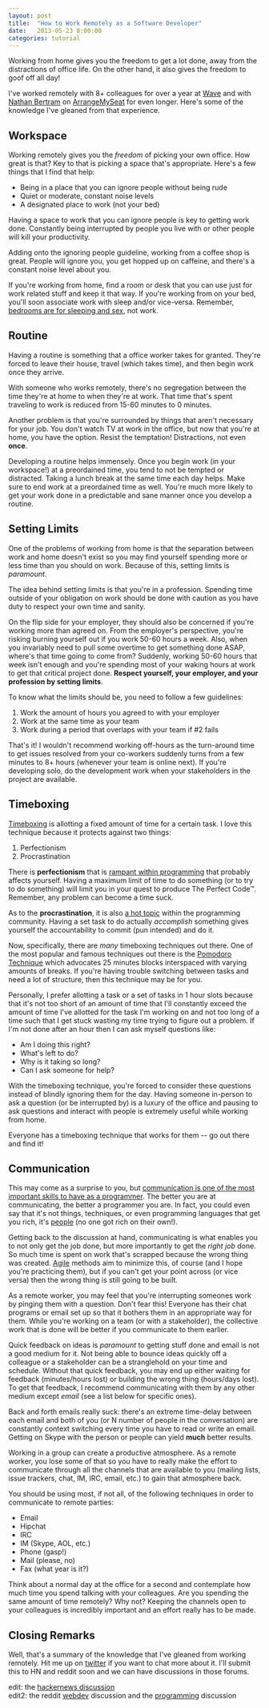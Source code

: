 ```yaml
---
layout: post
title:  "How to Work Remotely as a Software Developer"
date:   2013-05-23 8:00:00
categories: tutorial
---
```


Working from home gives you the freedom to get a lot done, away from the distractions of office life. On the other hand, it also gives the freedom to goof off all day! 

I've worked remotely with 8+ colleagues for over a year at [Wave](https://www.waveapps.com/) and with [Nathan Bertram](http://trueperspective.net/) on [ArrangeMySeat](https://arrangemyseat.com) for even longer. Here's some of the knowledge I've gleaned from that experience.

## Workspace

Working remotely gives you the *freedom* of picking your own office. How great is that? Key to that is picking a space that's appropriate. Here's a few things that I find that help:

* Being in a place that you can ignore people without being rude
* Quiet or moderate, constant noise levels
* A designated place to work (not your bed)

Having a space to work that you can ignore people is key to getting work done. Constantly being interrupted by people you live with or other people will kill your productivity.

Adding onto the ignoring people guideline, working from a coffee shop is great. People will ignore you, you get hopped up on caffeine, and there's a constant noise level about you.

If you're working from home, find a room or desk that you can use just for work related stuff and keep it that way. If you're working from on your bed, you'll soon associate work with sleep and/or vice-versa. Remember, [bedrooms are for sleeping and sex](http://sleepdisorders.about.com/od/howcanisleepbetter/a/bettersleep.htm), not work.

## Routine

Having a routine is something that a office worker takes for granted. They're forced to leave their house, travel (which takes time), and then begin work once they arrive.

With someone who works remotely, there's no segregation between the time they're at home to when they're at work. That time that's spent traveling to work is reduced from 15-60 minutes to 0 minutes.

Another problem is that you're surrounded by things that aren't necessary for your job. You don't watch TV at work in the office, but now that you're at home, you have the option. Resist the temptation! Distractions, not even **once**.

Developing a routine helps immensely. Once you begin work (in your workspace!) at a preordained time, you tend to not be  tempted or distracted. Taking a lunch break at the same time each day helps. Make sure to end work at a preordained time as well. You're much more likely to get your work done in a predictable and sane manner once you develop a routine.

## Setting Limits

One of the problems of working from home is that the separation between work and home doesn't exist so you may find yourself spending more or less time than you should on work. Because of this, setting limits is *paramount*.

The idea behind setting limits is that you're in a profession. Spending time outside of your obligation on work should be done with caution as you have duty to respect your own time and sanity. 

On the flip side for your employer, they should also be concerned if you're working more than agreed on. From the employer's perspective, you're risking burning yourself out if you work 50-60 hours a week. Also, when you invariably need to pull some overtime to get something done ASAP, where's that time going to come from? Suddenly, working 50-60 hours that week isn't enough and you're spending most of your waking hours at work to get that critical project done. **Respect yourself, your employer, and your profession by setting limits**.

To know what the limits should be, you need to follow a few guidelines:

1. Work the amount of hours you agreed to with your employer
2. Work at the same time as your team
3. Work during a period that overlaps with your team if #2 fails

That's it! I wouldn't recommend working off-hours as the turn-around time to get issues resolved from your co-workers suddenly turns from a few minutes to 8+ hours (whenever your team is online next). If you're developing solo, do the development work when your stakeholders in the project are available.

## Timeboxing

[Timeboxing](http://en.wikipedia.org/wiki/Timeboxing) is allotting a fixed amount of time for a certain task.  I love this technique because it protects against two things:

1. Perfectionism
2. Procrastination

There is **perfectionism** that is [rampant within programming](http://stackoverflow.com/questions/1196405/how-to-keep-yourself-from-perfectionism-when-coding) that probably affects yourself. Having a maximum limit of time to do something (or to try to do something) will limit you in your quest to produce The Perfect Code™. Remember, any problem can become a time suck.

As to the **procrastination**, it is also [a hot topic](http://www.codinghorror.com/blog/2009/03/procrastination-and-the-bikeshed-effect.html) within the programming community. Having a set task to do actually *accomplish* something gives yourself the accountability to commit (pun intended) and do it.

Now, specifically, there are *many* timeboxing techniques out there. One of the most popular and famous techniques out there is the [Pomodoro Technique](http://en.wikipedia.org/wiki/Pomodoro_Technique) which advocates 25 minutes blocks interspaced with varying amounts of breaks. If you're having trouble switching between tasks and need a lot of structure, then this technique may be for you.

Personally, I prefer allotting a task or a set of tasks in 1 hour slots because that it's not too short of an amount of time that I'll constantly exceed the amount of time I've allotted for the task I'm working on and not too long of a time such that I get stuck wasting my time trying to figure out a problem. If I'm not done after an hour then I can ask myself questions like:

* Am I doing this right?
* What's left to do?
* Why is it taking so long?
* Can I ask someone for help?

With the timeboxing technique, you're forced to consider these questions instead of blindly ignoring them for the day. Having someone in-person to ask a question (or be interrupted by) is a luxury of the office and pausing to ask questions and interact with people is extremely useful while working from home.

Everyone has a timeboxing technique that works for them -- go out there and find it!

## Communication

This may come as a surprise to you, but [communication is one of the most important skills to have as a programmer](http://www.codinghorror.com/blog/2011/02/how-to-write-without-writing.html). The better you are at communicating, the better a programmer you are. In fact, you could even say that it's not things, techniques, or even programming languages that get you rich, it's [people](http://www.imdb.com/title/tt0070723/) (no one got rich on their own!).

Getting back to the discussion at hand, communicating is what enables you to not only get the job done, but more importantly to get the *right job* done.  So much time is spent on work that's scrapped because the wrong thing was created. [Agile](http://en.wikipedia.org/wiki/Agile_software_development) methods aim to minimize this, of course (and I hope you're practicing them), but if you can't get your point across (or vice versa) then the wrong thing is still going to be built.

As a remote worker, you may feel that you're interrupting someones work by pinging them with a question. Don't fear this! Everyone has their chat programs or email set up so that it bothers them in an appropriate way for them. While you're working on a team (or with a stakeholder), the collective work that is done will be better if you communicate to them earlier.

Quick feedback on ideas is *paramount* to getting stuff done and email is not a good medium for it. Not being able to bounce ideas quickly off a colleague or a stakeholder can be a stranglehold on your time and schedule. Without that quick feedback, you may end up either waiting for feedback (minutes/hours lost) or building the wrong thing (hours/days lost).  To get that feedback, I recommend communicating with them by any other medium except *email* (see a list below for specific ones).

Back and forth emails really suck: there's an extreme time-delay between each email and both of you (or N number of people in the conversation) are constantly context switching every time you have to read or write an email. Getting on Skype with the person or people can yield **much** better results.

Working in a group can create a productive atmosphere. As a remote worker, you lose some of that so you have to really make the effort to communicate through all the channels that are available to you (mailing lists, issue trackers, chat, IM, IRC, email, etc.) to gain that atmosphere back.

You should be using most, if not all, of the following techniques in order to communicate to remote parties:

* Email
* Hipchat
* IRC
* IM (Skype, AOL, etc.)
* Phone (gasp!)
* Mail (please, no)
* Fax (what year is it?)

Think about a normal day at the office for a second and contemplate how much time you spend talking with your colleagues. Are you spending the same amount of time remotely? Why not? Keeping the channels open to your colleagues is incredibly important and an effort really has to be made.

## Closing Remarks

Well, that's a summary of the knowledge that I've gleaned from working remotely. Hit me up on [twitter](https://twitter.com/Nitrodist) if you want to chat more about it. I'll submit this to HN and reddit soon and we can have discussions in those forums.

edit: the [hackernews discussion](https://news.ycombinator.com/item?id=5757047)  
edit2: the reddit [webdev](http://www.reddit.com/r/webdev/comments/1ewm19/how_to_work_remotely_as_a_software_developer/) discussion and the [programming](http://www.reddit.com/r/programming/comments/1ewlyv/how_to_work_remotely_as_a_software_developer/) discussion
